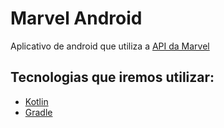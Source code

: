 # Marvel Android
<!-- Wisky lindo !-->

Aplicativo de android que utiliza a [API da Marvel](https://developer.marvel.com/)

## Tecnologias que iremos utilizar:

* [Kotlin](https://kotlinlang.org/)
* [Gradle](https://gradle.org/)
